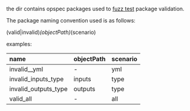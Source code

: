 the dir contains opspec packages used to
[fuzz test](https://en.wikipedia.org/wiki/Fuzzing) package validation.

The package naming convention used is as follows:

(valid|invalid)_(objectPath)_(scenario)

examples:

| name                 | objectPath | scenario |
|:---------------------|:-----------|:---------|
| invalid__yml         | -          | yml      |
| invalid_inputs_type  | inputs     | type     |
| invalid_outputs_type | outputs    | type     |
| valid_all            | -          | all      |
